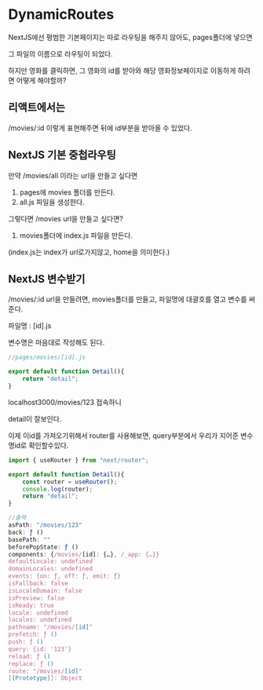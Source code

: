 # DynamicRoutes

NextJS에선 평범한 기본페이지는 따로 라우팅을 해주지 않아도, pages폴더에 넣으면

그 파일의 이름으로 라우팅이 되었다.

하지만 영화를 클릭하면, 그 영화의 id를 받아와
해당 영화정보페이지로 이동하게 하려면 어떻게 해야할까?

## 리액트에서는
/movies/:id 
이렇게 표현해주면 뒤에 id부분을 받아올 수 있었다.

## NextJS 기본 중첩라우팅
만약 /movies/all 이라는 url을 만들고 싶다면

1. pages에 movies 폴더를 만든다.
2. all.js 파일을 생성한다.

그렇다면 /movies url을 만들고 싶다면?

1. movies폴더에 index.js 파일을 만든다.

(index.js는 index가 url로가지않고, home을 의미한다.)

## NextJS 변수받기
/movies/:id url을 만들려면,
movies폴더를 만들고, 파일명에 대괄호를 열고 변수를 써준다.

파일명 : [id].js

변수명은 마음대로 작성해도 된다.

```js
//pages/movies/[id].js

export default function Detail(){
    return "detail";
}
```

localhost3000/movies/123 접속하니

detail이 잘보인다.

이제 이id를 가져오기위해서 router를 사용해보면, query부분에서 우리가 지어준 변수명id로 확인할수있다.

```js
import { useRouter } from "next/router";

export default function Detail(){
    const router = useRouter();
    console.log(router);
    return "detail";
}

//출력
asPath: "/movies/123"
back: ƒ ()
basePath: ""
beforePopState: ƒ ()
components: {/movies/[id]: {…}, /_app: {…}}
defaultLocale: undefined
domainLocales: undefined
events: {on: ƒ, off: ƒ, emit: ƒ}
isFallback: false
isLocaleDomain: false
isPreview: false
isReady: true
locale: undefined
locales: undefined
pathname: "/movies/[id]"
prefetch: ƒ ()
push: ƒ ()
query: {id: '123'}
reload: ƒ ()
replace: ƒ ()
route: "/movies/[id]"
[[Prototype]]: Object
﻿

```